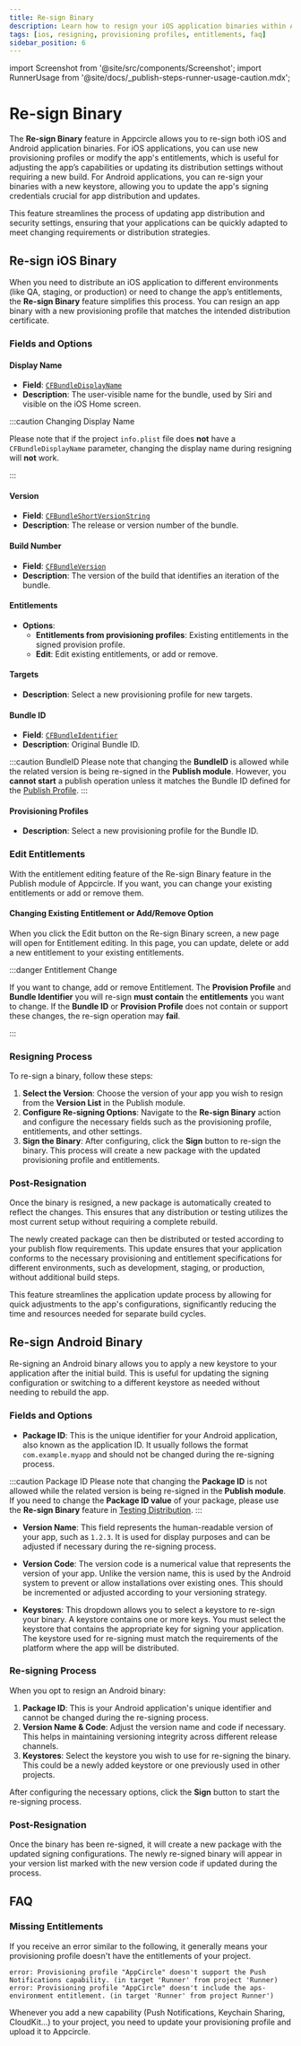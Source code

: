```yaml
---
title: Re-sign Binary
description: Learn how to resign your iOS application binaries within Appcircle to change provisioning profiles or app entitlements.
tags: [ios, resigning, provisioning profiles, entitlements, faq]
sidebar_position: 6
---
```


import Screenshot from '@site/src/components/Screenshot';
import RunnerUsage from '@site/docs/\_publish-steps-runner-usage-caution.mdx';

# Re-sign Binary

The **Re-sign Binary** feature in Appcircle allows you to re-sign both iOS and Android application binaries. For iOS applications, you can use new provisioning profiles or modify the app's entitlements, which is useful for adjusting the app’s capabilities or updating its distribution settings without requiring a new build. For Android applications, you can re-sign your binaries with a new keystore, allowing you to update the app's signing credentials crucial for app distribution and updates.

This feature streamlines the process of updating app distribution and security settings, ensuring that your applications can be quickly adapted to meet changing requirements or distribution strategies.

<RunnerUsage />

<Screenshot url='https://cdn.appcircle.io/docs/assets/be-3857-pub8.png' />

## Re-sign iOS Binary

When you need to distribute an iOS application to different environments (like QA, staging, or production) or need to change the app’s entitlements, the **Re-sign Binary** feature simplifies this process. You can resign an app binary with a new provisioning profile that matches the intended distribution certificate.

### Fields and Options

<Screenshot url='https://cdn.appcircle.io/docs/assets/BE3973-resignUI.png' />

#### Display Name

- **Field**: [`CFBundleDisplayName`](https://developer.apple.com/documentation/bundleresources/information_property_list/cfbundledisplayname)
- **Description**: The user-visible name for the bundle, used by Siri and visible on the iOS Home screen.

:::caution Changing Display Name

Please note that if the project `info.plist` file does **not** have a `CFBundleDisplayName` parameter, changing the display name during resigning will **not** work.

:::

#### Version

- **Field**: [`CFBundleShortVersionString`](https://developer.apple.com/documentation/bundleresources/information_property_list/cfbundleshortversionstring)
- **Description**: The release or version number of the bundle.

#### Build Number

- **Field**: [`CFBundleVersion`](https://developer.apple.com/documentation/bundleresources/information_property_list/cfbundleversion)
- **Description**: The version of the build that identifies an iteration of the bundle.

#### Entitlements

- **Options**:
  - **Entitlements from provisioning profiles**: Existing entitlements in the signed provision profile.
  - **Edit**: Edit existing entitlements, or add or remove.


#### Targets

- **Description**: Select a new provisioning profile for new targets.

#### Bundle ID

- **Field**: [`CFBundleIdentifier`](https://developer.apple.com/documentation/bundleresources/information_property_list/cfbundleidentifier)
- **Description**: Original Bundle ID.

:::caution BundleID
Please note that changing the **BundleID** is allowed while the related version is being re-signed in the **Publish module**. However, you **cannot start** a publish operation unless it matches the Bundle ID defined for the [Publish Profile](/publish-module/creating-publish-profiles#create-profile-manually).
:::

#### Provisioning Profiles

- **Description**: Select a new provisioning profile for the Bundle ID.

### Edit Entitlements

With the entitlement editing feature of the Re-sign Binary feature in the Publish module of Appcircle. If you want, you can change your existing entitlements or add or remove them.

<Screenshot url='https://cdn.appcircle.io/docs/assets/BE3973-entitlementEdit.png' />

#### Changing Existing Entitlement or Add/Remove Option

When you click the Edit button on the Re-sign Binary screen, a new page will open for Entitlement editing. In this page, you can update, delete or add a new entitlement to your existing entitlements.

<Screenshot url='https://cdn.appcircle.io/docs/assets/BE3973-editDetails.png' />

:::danger Entitlement Change

If you want to change, add or remove Entitlement. The **Provision Profile** and **Bundle Identifier** you will re-sign **must contain** the **entitlements** you want to change. If the **Bundle ID** or **Provision Profile** does not contain or support these changes, the re-sign operation may **fail**.

:::

### Resigning Process

To re-sign a binary, follow these steps:

1. **Select the Version**: Choose the version of your app you wish to resign from the **Version List** in the Publish module.
2. **Configure Re-signing Options**: Navigate to the **Re-sign Binary** action and configure the necessary fields such as the provisioning profile, entitlements, and other settings.
3. **Sign the Binary**: After configuring, click the **Sign** button to re-sign the binary. This process will create a new package with the updated provisioning profile and entitlements.

### Post-Resignation

Once the binary is resigned, a new package is automatically created to reflect the changes. This ensures that any distribution or testing utilizes the most current setup without requiring a complete rebuild.

<Screenshot url='https://cdn.appcircle.io/docs/assets/be-3161-publish-resigned.png' />

The newly created package can then be distributed or tested according to your publish flow requirements. This update ensures that your application conforms to the necessary provisioning and entitlement specifications for different environments, such as development, staging, or production, without additional build steps.

This feature streamlines the application update process by allowing for quick adjustments to the app's configurations, significantly reducing the time and resources needed for separate build cycles.

## Re-sign Android Binary

Re-signing an Android binary allows you to apply a new keystore to your application after the initial build. This is useful for updating the signing configuration or switching to a different keystore as needed without needing to rebuild the app.

### Fields and Options

<Screenshot url='https://cdn.appcircle.io/docs/assets/be-3161-publish-resign-android-option.png' />

- **Package ID**: This is the unique identifier for your Android application, also known as the application ID. It usually follows the format `com.example.myapp` and should not be changed during the re-signing process.

:::caution Package ID
Please note that changing the **Package ID** is not allowed while the related version is being re-signed in the **Publish module**. If you need to change the **Package ID value** of your package, please use the **Re-sign Binary** feature in [Testing Distribution](/testing-distribution/resigning-binaries).
:::

- **Version Name**: This field represents the human-readable version of your app, such as `1.2.3`. It is used for display purposes and can be adjusted if necessary during the re-signing process.

- **Version Code**: The version code is a numerical value that represents the version of your app. Unlike the version name, this is used by the Android system to prevent or allow installations over existing ones. This should be incremented or adjusted according to your versioning strategy.

- **Keystores**: This dropdown allows you to select a keystore to re-sign your binary. A keystore contains one or more keys. You must select the keystore that contains the appropriate key for signing your application. The keystore used for re-signing must match the requirements of the platform where the app will be distributed.

### Re-signing Process

When you opt to resign an Android binary:

1. **Package ID**: This is your Android application's unique identifier and cannot be changed during the re-signing process.
2. **Version Name & Code**: Adjust the version name and code if necessary. This helps in maintaining versioning integrity across different release channels.
3. **Keystores**: Select the keystore you wish to use for re-signing the binary. This could be a newly added keystore or one previously used in other projects.

After configuring the necessary options, click the **Sign** button to start the re-signing process.

### Post-Resignation

Once the binary has been re-signed, it will create a new package with the updated signing configurations. The newly re-signed binary will appear in your version list marked with the new version code if updated during the process.

<Screenshot url='https://cdn.appcircle.io/docs/assets/be-3161-publish-android-after-resign.png' />

## FAQ

### Missing Entitlements

If you receive an error similar to the following, it generally means your provisioning profile doesn't have the entitlements of your project.

```
error: Provisioning profile "AppCircle" doesn't support the Push Notifications capability. (in target 'Runner' from project 'Runner)
error: Provisioning profile "AppCircle" doesn't include the aps-environment entitlement. (in target 'Runner' from project Runner')
```

Whenever you add a new capability (Push Notifications, Keychain Sharing, CloudKit...) to your project, you need to update your provisioning profile and upload it to Appcircle.